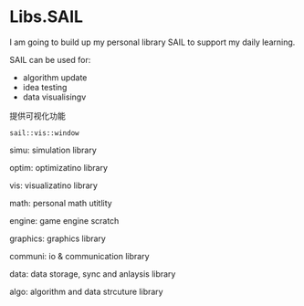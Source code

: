 # Libs.SAIL

I am going to build up my personal library SAIL to support my daily learning.

SAIL can be used for:

- algorithm update
- idea testing
- data visualisingv


提供可视化功能

 `sail::vis::window`

simu: simulation library

optim: optimizatino library

vis: visualizatino library

math: personal math utitlity

engine: game engine scratch

graphics: graphics library

communi: io & communication library

data: data storage, sync and anlaysis library

algo: algorithm and data strcuture library
